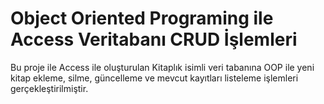 # Object Oriented Programing ile Access Veritabanı CRUD İşlemleri

Bu proje ile Access ile oluşturulan Kitaplık isimli veri tabanına OOP ile yeni kitap ekleme, silme, güncelleme ve mevcut kayıtları listeleme işlemleri gerçekleştirilmiştir.